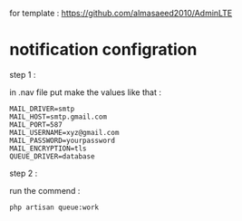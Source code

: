 for template : 
 https://github.com/almasaeed2010/AdminLTE

# notification configration
step 1 : 

in .nav file put make the values like that :

```
MAIL_DRIVER=smtp
MAIL_HOST=smtp.gmail.com
MAIL_PORT=587
MAIL_USERNAME=xyz@gmail.com
MAIL_PASSWORD=yourpassword
MAIL_ENCRYPTION=tls
QUEUE_DRIVER=database
```
step 2 :

run the commend : 

```
php artisan queue:work 
```
